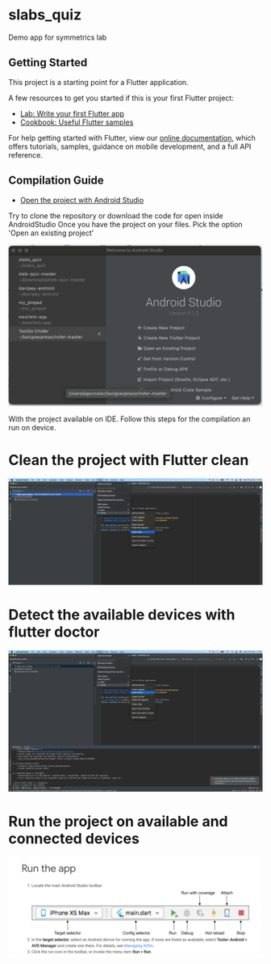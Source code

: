 # slabs_quiz

Demo app for symmetrics lab

## Getting Started

This project is a starting point for a Flutter application.

A few resources to get you started if this is your first Flutter project:

- [Lab: Write your first Flutter app](https://flutter.dev/docs/get-started/codelab)
- [Cookbook: Useful Flutter samples](https://flutter.dev/docs/cookbook)

For help getting started with Flutter, view our
[online documentation](https://flutter.dev/docs), which offers tutorials,
samples, guidance on mobile development, and a full API reference.

## Compilation Guide

- [Open the project with Android Studio](https://flutter.dev/docs/get-started/test-drive)

Try to clone the repository or download the code for open inside AndroidStudio
Once you have the project on your files. Pick the option 'Open an existing project'

![AndroidStudio Main page](main_android_studio.png)


With the project available on IDE. Follow this steps for the compilation an run on device.

# Clean the project with Flutter clean

![Clean the project with Flutter clean](flutter_clean.png)

# Detect the available devices with flutter doctor

![Detect the available devices with flutter doctor](flutter_doctor.png)

# Run the project on available and connected devices

![Run the project on available and connected devices](flutter_run.png)



